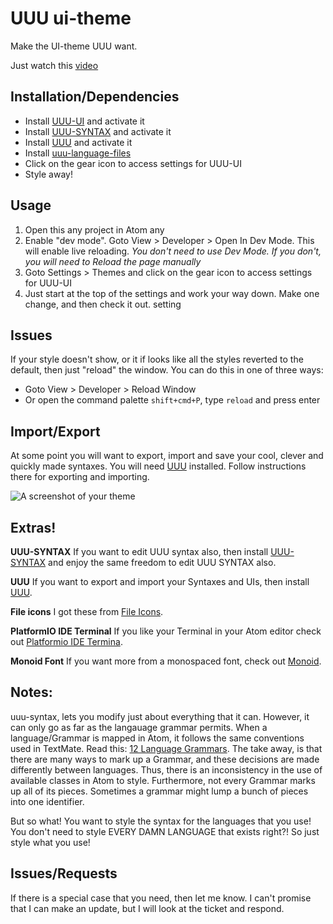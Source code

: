 # UUU ui-theme

Make the UI-theme UUU want.

Just watch this [video]()


## Installation/Dependencies
- Install [UUU-UI]() and activate it
- Install [UUU-SYNTAX]() and activate it
- Install [UUU]() and activate it
- Install [uuu-language-files]()
- Click on the gear icon to access settings for UUU-UI
- Style away!


## Usage
1. Open this any project in Atom any
1. Enable "dev mode". Goto View > Developer > Open In Dev Mode. This will enable live reloading. *You don't need to use Dev Mode. If you don't, you will need to Reload the page manually*
1. Goto Settings > Themes and click on the gear icon to access settings for UUU-UI
1. Just start at the top of the settings and work your way down. Make one change, and then check it out.
setting

## Issues
If your style doesn't show, or it if looks like all the styles reverted to the default, then just "reload" the window. You can do this in one of three ways:

- Goto View > Developer > Reload Window
- Or open the command palette `shift+cmd+P`, type `reload` and press enter


## Import/Export
At some point you will want to export, import and save your cool, clever and quickly made syntaxes. You will need [UUU]() installed. Follow instructions there for exporting and importing.


![A screenshot of your theme](https://f.cloud.github.com/assets/69169/2289498/4c3cb0ec-a009-11e3-8dbd-077ee11741e5.gif)

## Extras!

**UUU-SYNTAX**
If you want to edit UUU syntax also, then install [UUU-SYNTAX]() and enjoy the same freedom to edit UUU SYNTAX also.

**UUU**
If you want to export and import your Syntaxes and UIs, then install [UUU]().

**File icons**
I got these from [File Icons](https://atom.io/packages/file-icons).

**PlatformIO IDE Terminal**
If you like your Terminal in your Atom editor check out [Platformio IDE Termina](https://atom.io/packages/platformio-ide-terminal).

**Monoid Font**
If you want more from a monospaced font, check out [Monoid](https://larsenwork.com/monoid/).


## Notes:
uuu-syntax, lets you modify just about everything that it can. However, it can only go as far as the langauage grammar permits. When a language/Grammar is mapped in Atom, it follows the same conventions used in TextMate. Read this:  [12 Language Grammars](http://manual.macromates.com/en/language_grammars.html#naming_conventions). The take away, is that there are many ways to mark up a Grammar, and these decisions are made differently between languages. Thus, there is an inconsistency in the use of available classes in Atom to style. Furthermore, not every Grammar marks up all of its pieces. Sometimes a grammar might lump a bunch of pieces into one identifier.

But so what! You want to style the syntax for the languages that you use! You don't need to style EVERY DAMN LANGUAGE that exists right?! So just style what you use!

## Issues/Requests
If there is a special case that you need, then let me know. I can't promise that I can make an update, but I will look at the ticket and respond.
